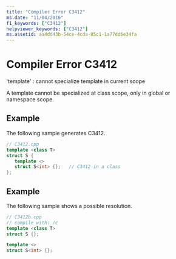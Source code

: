 ```yaml
---
title: "Compiler Error C3412"
ms.date: "11/04/2016"
f1_keywords: ["C3412"]
helpviewer_keywords: ["C3412"]
ms.assetid: aa4dd43b-54ce-4cda-85c1-1a77dd6e34fa
---
```

# Compiler Error C3412

'template' : cannot specialize template in current scope

A template cannot be specialized at class scope, only in global or namespace scope.

## Example

The following sample generates C3412.

```cpp
// C3412.cpp
template <class T>
struct S {
   template <>
   struct S<int> {};   // C3412 in a class
};
```

## Example

The following sample shows a possible resolution.

```cpp
// C3412b.cpp
// compile with: /c
template <class T>
struct S {};

template <>
struct S<int> {};
```
